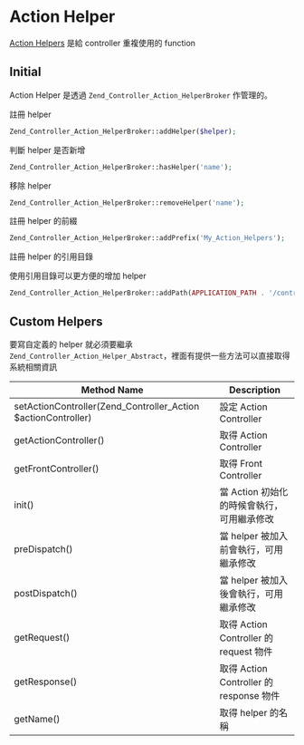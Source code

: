 # Action Helper

[Action Helpers](http://framework.zend.com/manual/1.12/en/zend.controller.actionhelpers.html) 是給 controller 重複使用的 function

## Initial

Action Helper 是透過 `Zend_Controller_Action_HelperBroker` 作管理的。

註冊 helper

```php
Zend_Controller_Action_HelperBroker::addHelper($helper);
```

判斷 helper 是否新增

```php
Zend_Controller_Action_HelperBroker::hasHelper('name');
```

移除 helper

```php
Zend_Controller_Action_HelperBroker::removeHelper('name');
```

註冊 helper 的前綴

```php
Zend_Controller_Action_HelperBroker::addPrefix('My_Action_Helpers');
```

註冊 helper 的引用目錄

使用引用目錄可以更方便的增加 helper

```php
Zend_Controller_Action_HelperBroker::addPath(APPLICATION_PATH . '/controllers/helpers');
```

## Custom Helpers

要寫自定義的 helper 就必須要繼承 `Zend_Controller_Action_Helper_Abstract`，裡面有提供一些方法可以直接取得系統相關資訊

|  Method Name  |  Description  |
|  -----------  |  -----------  |
| setActionController(Zend_Controller_Action $actionController) | 設定 Action Controller |
| getActionController() | 取得 Action Controller |
| getFrontController() | 取得 Front Controller |
| init() | 當 Action 初始化的時候會執行，可用繼承修改 |
| preDispatch() | 當 helper 被加入前會執行，可用繼承修改 |
| postDispatch() | 當 helper 被加入後會執行，可用繼承修改 |
| getRequest() | 取得 Action Controller 的 request 物件 |
| getResponse() | 取得 Action Controller 的 response 物件 |
| getName() | 取得 helper 的名稱 |
